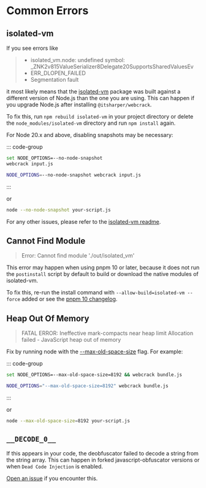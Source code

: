 # Common Errors

## isolated-vm

If you see errors like

> - isolated_vm.node: undefined symbol: \_ZNK2v815ValueSerializer8Delegate20SupportsSharedValuesEv
> - ERR_DLOPEN_FAILED
> - Segmentation fault

it most likely means that the [isolated-vm](https://github.com/laverdet/isolated-vm) package was built against a different version of Node.js than the one you are using. This can happen if you upgrade Node.js after installing `@itsharper/webcrack`.

To fix this, run `npm rebuild isolated-vm` in your project directory or delete the `node_modules/isolated-vm` directory and run `npm install` again.

For Node 20.x and above, disabling snapshots may be necessary:

::: code-group

```sh [Windows]
set NODE_OPTIONS=--no-node-snapshot
webcrack input.js
```

```sh [Linux/Mac]
NODE_OPTIONS=--no-node-snapshot webcrack input.js
```

:::

or

```sh
node --no-node-snapshot your-script.js
```

For any other issues, please refer to the [isolated-vm readme](https://github.com/laverdet/isolated-vm#requirements).

## Cannot Find Module

> Error: Cannot find module './out/isolated_vm'

This error may happen when using pnpm 10 or later, because it does not run the `postinstall` script by default to build or download the native modules of isolated-vm.

To fix this, re-run the install command with `--allow-build=isolated-vm --force` added or see the [pnpm 10 changelog](https://github.com/pnpm/pnpm/releases/tag/v10.0.0).

## Heap Out Of Memory

> FATAL ERROR: Ineffective mark-compacts near heap limit Allocation failed - JavaScript heap out of memory

Fix by running node with the [--max-old-space-size](https://nodejs.org/api/cli.html#--max-old-space-sizesize-in-megabytes) flag. For example:

::: code-group

```sh [Windows]
set NODE_OPTIONS=--max-old-space-size=8192 && webcrack bundle.js
```

```sh [Linux/Mac]
NODE_OPTIONS="--max-old-space-size=8192" webcrack bundle.js
```

:::

or

```sh
node --max-old-space-size=8192 your-script.js
```

## `__DECODE_0__`

If this appears in your code, the deobfuscator failed to decode a string from the string array.
This can happen in forked javascript-obfuscator versions or when `Dead Code Injection` is enabled.

[Open an issue](https://github.com/ItsHarper/webcrack/issues/new?assignees=&labels=bug&projects=&template=bug_report.yml) if you encounter this.
